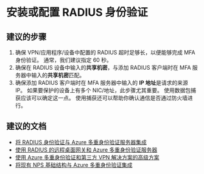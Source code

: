 <properties
    pageTitle="MFA Server (On-Premises)/Installing or configuring RADIUS authentication"
    description="MFA 服务器（本地）/安装或配置 RADIUS 身份验证"
    service="microsoft.multifactorauthentication"
    resource=""
    authors="kgremban"
    displayOrder=""
    selfHelpType="generic"
    supportTopicIds="32336331"
    resourceTags=""
    productPesIds="14947"
    cloudEnvironments="public"
/>


# <a name="installing-or-configuring-radius-authentication"></a>安装或配置 RADIUS 身份验证

## <a name="recommended-steps"></a>**建议的步骤**

1. 确保 VPN/应用程序/设备中配置的 RADIUS 超时足够长，以便能够完成 MFA 身份验证。 通常，我们建议指定 60 秒。
2. 确保在 RADIUS 设备中输入的**共享机密**，与添加 RADIUS 客户端时在 MFA 服务器中输入的**共享机密**匹配。 
3. 确保添加 RADIUS 客户端时在 MFA 服务器中输入的 **IP 地址**是请求的来源 IP。 如果要保护的设备上有多个 NIC/地址，此步骤尤其重要。 使用数据包捕获应该可以确定这一点。 使用捕获还可以帮助你确认通信是否通过防火墙进行。 

## <a name="recommended-documents"></a>**建议的文档**

- [将 RADIUS 身份验证与 Azure 多重身份验证服务器集成](https://docs.microsoft.com/azure/multi-factor-authentication/multi-factor-authentication-get-started-server-radius)  
- [使用 RADIUS 的远程桌面网关和 Azure 多重身份验证服务器](https://docs.microsoft.com/azure/multi-factor-authentication/multi-factor-authentication-get-started-server-rdg)  
- [使用 Azure 多重身份验证和第三方 VPN 解决方案的高级方案](https://docs.microsoft.com/azure/multi-factor-authentication/multi-factor-authentication-advanced-vpn-configurations)  
- [将现有 NPS 基础结构与 Azure 多重身份验证集成](https://docs.microsoft.com/azure/multi-factor-authentication/multi-factor-authentication-nps-extension)  

